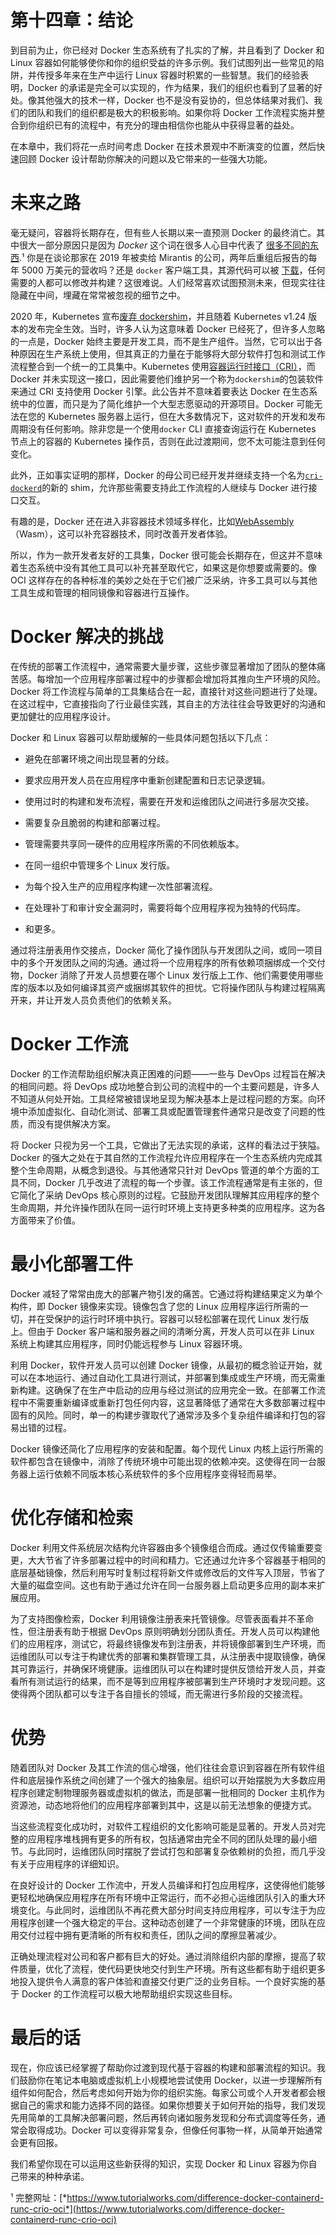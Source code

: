 # 第十四章：结论

到目前为止，你已经对 Docker 生态系统有了扎实的了解，并且看到了 Docker 和 Linux 容器如何能够使你和你的组织受益的许多示例。我们试图列出一些常见的陷阱，并传授多年来在生产中运行 Linux 容器时积累的一些智慧。我们的经验表明，Docker 的承诺是完全可以实现的，作为结果，我们的组织也看到了显著的好处。像其他强大的技术一样，Docker 也不是没有妥协的，但总体结果对我们、我们的团队和我们的组织都是极大的积极影响。如果你将 Docker 工作流程实施并整合到你组织已有的流程中，有充分的理由相信你也能从中获得显著的益处。

在本章中，我们将花一点时间考虑 Docker 在技术景观中不断演变的位置，然后快速回顾 Docker 设计帮助你解决的问题以及它带来的一些强大功能。

# 未来之路

毫无疑问，容器将长期存在，但有些人长期以来一直预测 Docker 的最终消亡。其中很大一部分原因只是因为 *Docker* 这个词在很多人心目中代表了 [很多不同的东西](https://oreil.ly/pvSEl).¹ 你是在谈论那家在 2019 年被卖给 Mirantis 的公司，两年后重组后报告的每年 5000 万美元的营收吗？还是 `docker` 客户端工具，其源代码可以被 [下载](https://github.com/docker/cli)，任何需要的人都可以修改并构建？这很难说。人们经常喜欢试图预测未来，但现实往往隐藏在中间，埋藏在常常被忽视的细节之中。

2020 年，Kubernetes 宣布[废弃 dockershim](https://kubernetes.io/blog/2022/02/17/dockershim-faq)，并且随着 Kubernetes v1.24 版本的发布完全生效。当时，许多人认为这意味着 Docker 已经死了，但许多人忽略的一点是，Docker 始终主要是开发工具，而不是生产组件。当然，它可以出于各种原因在生产系统上使用，但其真正的力量在于能够将大部分软件打包和测试工作流程整合到一个统一的工具集中。Kubernetes 使用[容器运行时接口（CRI）](https://kubernetes.io/blog/2016/12/container-runtime-interface-cri-in-kubernetes)，而 Docker 并未实现这一接口，因此需要他们维护另一个称为`dockershim`的包装软件来通过 CRI 支持使用 Docker 引擎。此公告并不意味着要表达 Docker 在生态系统中的位置，而只是为了简化维护一个大型志愿驱动的开源项目。Docker 可能无法在您的 Kubernetes 服务器上运行，但在大多数情况下，这对软件的开发和发布周期没有任何影响。除非您是一个使用`docker` CLI 直接查询运行在 Kubernetes 节点上的容器的 Kubernetes 操作员，否则在此过渡期间，您不太可能注意到任何变化。

此外，正如事实证明的那样，Docker 的母公司已经开发并继续支持一个名为[`cri-dockerd`](https://github.com/Mirantis/cri-dockerd)的新的 shim，允许那些需要支持此工作流程的人继续与 Docker 进行接口交互。

有趣的是，Docker 还在进入非容器技术领域多样化，比如[WebAssembly](https://docs.docker.com/desktop/wasm)（Wasm），这可以补充容器技术，同时改善开发者体验。

所以，作为一款开发者友好的工具集，Docker 很可能会长期存在，但这并不意味着生态系统中没有其他工具可以补充甚至取代它，如果这是你想要或需要的。像 OCI 这样存在的各种标准的美妙之处在于它们被广泛采纳，许多工具可以与其他工具生成和管理的相同镜像和容器进行互操作。

# Docker 解决的挑战

在传统的部署工作流程中，通常需要大量步骤，这些步骤显著增加了团队的整体痛苦感。每增加一个应用程序部署过程中的步骤都会增加将其推向生产环境的风险。Docker 将工作流程与简单的工具集结合在一起，直接针对这些问题进行了处理。在这过程中，它直接指向了行业最佳实践，其自主的方法往往会导致更好的沟通和更加健壮的应用程序设计。

Docker 和 Linux 容器可以帮助缓解的一些具体问题包括以下几点：

+   避免在部署环境之间出现显著的分歧。

+   要求应用开发人员在应用程序中重新创建配置和日志记录逻辑。

+   使用过时的构建和发布流程，需要在开发和运维团队之间进行多层次交接。

+   需要复杂且脆弱的构建和部署过程。

+   管理需要共享同一硬件的应用程序所需的不同依赖版本。

+   在同一组织中管理多个 Linux 发行版。

+   为每个投入生产的应用程序构建一次性部署流程。

+   在处理补丁和审计安全漏洞时，需要将每个应用程序视为独特的代码库。

+   和更多。

通过将注册表用作交接点，Docker 简化了操作团队与开发团队之间，或同一项目中的多个开发团队之间的沟通。通过将一个应用程序的所有依赖项捆绑成一个交付物，Docker 消除了开发人员想要在哪个 Linux 发行版上工作、他们需要使用哪些库的版本以及如何编译其资产或捆绑其软件的担忧。它将操作团队与构建过程隔离开来，并让开发人员负责他们的依赖关系。

# Docker 工作流

Docker 的工作流帮助组织解决真正困难的问题——一些与 DevOps 过程旨在解决的相同问题。将 DevOps 成功地整合到公司的流程中的一个主要问题是，许多人不知道从何处开始。工具经常被错误地呈现为解决基本上是过程问题的方案。向环境中添加虚拟化、自动化测试、部署工具或配置管理套件通常只是改变了问题的性质，而没有提供解决方案。

将 Docker 只视为另一个工具，它做出了无法实现的承诺，这样的看法过于狭隘。Docker 的强大之处在于其自然的工作流程允许应用程序在一个生态系统内完成其整个生命周期，从概念到退役。与其他通常只针对 DevOps 管道的单个方面的工具不同，Docker 几乎改进了流程的每一个步骤。该工作流程通常是有主张的，但它简化了采纳 DevOps 核心原则的过程。它鼓励开发团队理解其应用程序的整个生命周期，并允许操作团队在同一运行时环境上支持更多种类的应用程序。这为各方面带来了价值。

# 最小化部署工件

Docker 减轻了常常由庞大的部署产物引发的痛苦。它通过将构建结果定义为单个构件，即 Docker 镜像来实现。镜像包含了您的 Linux 应用程序运行所需的一切，并在受保护的运行时环境中执行。容器可以轻松部署在现代 Linux 发行版上。但由于 Docker 客户端和服务器之间的清晰分离，开发人员可以在非 Linux 系统上构建其应用程序，同时仍能远程参与 Linux 容器环境。

利用 Docker，软件开发人员可以创建 Docker 镜像，从最初的概念验证开始，就可以在本地运行、通过自动化工具进行测试，并部署到集成或生产环境，而无需重新构建。这确保了在生产中启动的应用与经过测试的应用完全一致。在部署工作流程中不需要重新编译或重新打包任何内容，这显著降低了通常在大多数部署过程中固有的风险。同时，单一的构建步骤取代了通常涉及多个复杂组件编译和打包的容易出错的过程。

Docker 镜像还简化了应用程序的安装和配置。每个现代 Linux 内核上运行所需的软件都包含在镜像中，消除了传统环境中可能出现的依赖冲突。这使得在同一台服务器上运行依赖不同版本核心系统软件的多个应用程序变得轻而易举。

# 优化存储和检索

Docker 利用文件系统层次结构允许容器由多个镜像组合而成。通过仅传输重要变更，大大节省了许多部署过程中的时间和精力。它还通过允许多个容器基于相同的底层基础镜像，然后利用写时复制过程将新文件或修改后的文件写入顶层，节省了大量的磁盘空间。这也有助于通过允许在同一台服务器上启动更多应用的副本来扩展应用。

为了支持图像检索，Docker 利用镜像注册表来托管镜像。尽管表面看并不革命性，但注册表有助于根据 DevOps 原则明确划分团队责任。开发人员可以构建他们的应用程序，测试它，将最终镜像发布到注册表，并将镜像部署到生产环境，而运维团队可以专注于构建优秀的部署和集群管理工具，从注册表中提取镜像，确保其可靠运行，并确保环境健康。运维团队可以在构建时提供反馈给开发人员，并查看所有测试运行的结果，而不是等到应用程序被部署到生产环境时才发现问题。这使得两个团队都可以专注于各自擅长的领域，而无需进行多阶段的交接流程。

# 优势

随着团队对 Docker 及其工作流的信心增强，他们往往会意识到容器在所有软件组件和底层操作系统之间创建了一个强大的抽象层。组织可以开始摆脱为大多数应用程序创建定制物理服务器或虚拟机的做法，而是部署一批相同的 Docker 主机作为资源池，动态地将他们的应用程序部署到其中，这是以前无法想象的便捷方式。

当这些流程变化成功时，对软件工程组织的文化影响可能是显著的。开发人员对完整的应用程序堆栈拥有更多的所有权，包括通常由完全不同的团队处理的最小细节。与此同时，运维团队同时摆脱了尝试打包和部署复杂依赖树的负担，而几乎没有关于应用程序的详细知识。

在良好设计的 Docker 工作流中，开发人员编译和打包应用程序，这使得他们能够更轻松地确保应用程序在所有环境中正常运行，而不必担心运维团队引入的重大环境变化。与此同时，运维团队不再花费大部分时间支持应用程序，可以专注于为应用程序创建一个强大稳定的平台。这种动态创建了一个非常健康的环境，团队在应用交付过程中拥有更清晰的所有权和责任，团队之间的摩擦显著减少。

正确处理流程对公司和客户都有巨大的好处。通过消除组织内部的摩擦，提高了软件质量，优化了流程，使代码更快地交付到生产环境。所有这些都有助于组织更多地投入提供令人满意的客户体验和直接交付更广泛的业务目标。一个良好实施的基于 Docker 的工作流程可以极大地帮助组织实现这些目标。

# 最后的话

现在，你应该已经掌握了帮助你过渡到现代基于容器的构建和部署流程的知识。我们鼓励你在笔记本电脑或虚拟机上小规模地尝试使用 Docker，以进一步理解所有组件如何配合，然后考虑如何开始为你的组织实施。每家公司或个人开发者都会根据自己的需求和能力选择不同的路径。如果你想要关于如何开始的指导，我们发现先用简单的工具解决部署问题，然后再转向诸如服务发现和分布式调度等任务，通常会取得成功。Docker 可以变得非常复杂，但像任何事物一样，从简单开始通常会更有回报。

我们希望你现在可以运用这些新获得的知识，实现 Docker 和 Linux 容器为你自己带来的种种承诺。

¹ 完整网址：[*https://www.tutorialworks.com/difference-docker-containerd-runc-crio-oci*](https://www.tutorialworks.com/difference-docker-containerd-runc-crio-oci)
